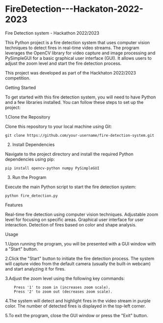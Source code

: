 # FireDetection---Hackaton-2022-2023
Fire Detection system - Hackathon 2022/2023

This Python project is a fire detection system that uses computer vision techniques to detect fires in real-time video streams. The program leverages the OpenCV library for video capture and image processing and PySimpleGUI for a basic graphical user interface (GUI). It allows users to adjust the zoom level and start the fire detection process.

This project was developed as part of the Hackhaton 2022/2023 competition.

Getting Started

To get started with this fire detection system, you will need to have Python and a few libraries installed. You can follow these steps to set up the project:

1.Clone the Repository 

Clone this repository to your local machine using Git:

    git clone https://github.com/your-username/fire-detection-system.git

2. Install Dependencies

Navigate to the project directory and install the required Python dependencies using pip:

    pip install opencv-python numpy PySimpleGUI

3. Run the Program

Execute the main Python script to start the fire detection system:

    python fire_detection.py

Features

Real-time fire detection using computer vision techniques.
Adjustable zoom level for focusing on specific areas.
Graphical user interface for user interaction.
Detection of fires based on color and shape analysis.

Usage

1.Upon running the program, you will be presented with a GUI window with a "Start" button.

2.Click the "Start" button to initiate the fire detection process. The system will capture video from the default camera (usually the built-in webcam) and start analyzing it for fires.

3.Adjust the zoom level using the following key commands:

        Press '1' to zoom in (increases zoom scale).
        Press '2' to zoom out (decreases zoom scale).
        
4.The system will detect and highlight fires in the video stream in purple color. The number of detected fires is displayed in the top-left corner.

5.To exit the program, close the GUI window or press the "Exit" button.

